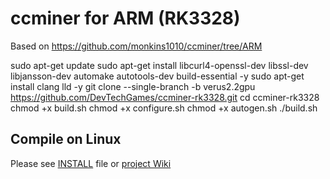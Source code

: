 # ccminer for ARM (RK3328)

Based on https://github.com/monkins1010/ccminer/tree/ARM

sudo apt-get update
sudo apt-get install libcurl4-openssl-dev libssl-dev libjansson-dev automake autotools-dev build-essential -y
sudo apt-get install clang lld -y
git clone --single-branch -b verus2.2gpu https://github.com/DevTechGames/ccminer-rk3328.git
cd ccminer-rk3328
chmod +x build.sh
chmod +x configure.sh
chmod +x autogen.sh
./build.sh


Compile on Linux
----------------

Please see [INSTALL](https://github.com/tpruvot/ccminer/blob/linux/INSTALL) file or [project Wiki](https://github.com/tpruvot/ccminer/wiki/Compatibility)
